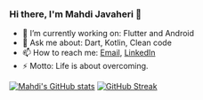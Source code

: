 ### Hi there, I'm Mahdi Javaheri 👋

- 🔭 I’m currently working on: Flutter and Android
- 💬 Ask me about: Dart, Kotlin, Clean code
- 📫 How to reach me: [Email](m.javaherisaber@gmail.com), [LinkedIn](https://www.linkedin.com/in/javaherisaber)
- ⚡ Motto: Life is about overcoming.

[![Mahdi's GitHub stats](https://github-readme-stats.vercel.app/api?username=javaherisaber&show_icons=true&theme=dracula&hide_title=true)](https://github.com/anuraghazra/github-readme-stats)
[![GitHub Streak](https://github-readme-streak-stats.herokuapp.com/?user=javaherisaber&layout=compact&theme=dracula)](https://git.io/streak-stats)
